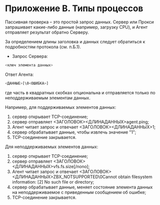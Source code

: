 # Приложение В. Типы процессов

Пассивная проверка – это простой запрос данных. Сервер или Прокси запрашивает какие-либо данные (например, загрузку CPU), и Агент отправляет результат обратно Серверу.

За определением длины заголовка и данных следует обратиться к подробностям протокола (см. п.Б.1).

- Запрос Сервера:

```bash Terminal
<ключ элемента данных>
```

Ответ Агента:

```bash Terminal
<ДАННЫЕ>[\0<ОШИБКА>]
```

где часть в квадратных скобках опциональна и отправляется только по неподдерживаемым элементам данных.

Например, для поддерживаемых элементов данных:

1. сервер открывает TCP-соединение;
2. сервер отправляет <ЗАГОЛОВОК><ДЛИНАДАННЫХ>agent.ping;
3. Агент читает запрос и отвечает <ЗАГОЛОВОК><ДЛИНАДАННЫХ>1;
4. сервер обрабатывает данные, чтобы извлечь значение "1";
5. TCP-соединение закрывается.

Для неподдерживаемых элементов данных:

1. сервер открывает TCP-соединение;
2. сервер отправляет <ЗАГОЛОВОК><ДЛИНАДАННЫХ>vfs.fs.size[/nono];
3. Агент читает запрос и отвечает <ЗАГОЛОВОК><ДЛИНАДАННЫХ>ZBX_NOTSUPPORTED\0Cannot obtain filesystem information: [2] No such file or directory;
4. сервер обрабатывает данные, меняет состояние элемента данных на неподдерживаемое с приведенным сообщением об ошибке;
5. TCP-соединение закрывается.